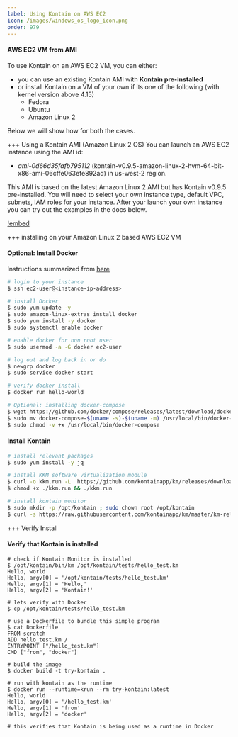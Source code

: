 ```yaml
---
label: Using Kontain on AWS EC2
icon: /images/windows_os_logo_icon.png
order: 979
---
```


#### AWS EC2 VM from AMI
To use Kontain on an AWS EC2 VM, you can either:
- you can use an existing Kontain AMI with **Kontain pre-installed**
- or install Kontain on a VM of your own if its one of the following (with kernel version above 4.15)
    - Fedora
    - Ubuntu
    - Amazon Linux 2

Below we will show how for both the cases.

+++ Using a Kontain AMI (Amazon Linux 2 OS)
You can launch an AWS EC2 instance using the AMI id: 
- *ami-0d66d35fafb795112* (kontain-v0.9.5-amazon-linux-2-hvm-64-bit-x86-ami-06cffe063efe892ad) in us-west-2 region.

This AMI is based on the latest Amazon Linux 2 AMI but has Kontain v0.9.5 pre-installed.  You will need to select your own instance type, default VPC, subnets, IAM roles for your instance.  After your launch your own instance you can try out the examples in the docs below.

[!embed](https://youtu.be/YX8sUiFyb2k)

+++ installing on your Amazon Linux 2 based AWS EC2 VM
#### Optional: Install Docker
Instructions summarized from [here](https://docs.aws.amazon.com/AmazonECS/latest/developerguide/docker-basics.html)

```bash
# login to your instance
$ ssh ec2-user@<instance-ip-address>

# install Docker
$ sudo yum update -y
$ sudo amazon-linux-extras install docker
$ sudo yum install -y docker
$ sudo systemctl enable docker

# enable docker for non root user
$ sudo usermod -a -G docker ec2-user

# log out and log back in or do
$ newgrp docker
$ sudo service docker start

# verify docker install
$ docker run hello-world

# Optional: installing docker-compose
$ wget https://github.com/docker/compose/releases/latest/download/docker-compose-$(uname -s)-$(uname -m)
$ sudo mv docker-compose-$(uname -s)-$(uname -m) /usr/local/bin/docker-compose
$ sudo chmod -v +x /usr/local/bin/docker-compose
```


#### Install Kontain
```bash
# install relevant packages
$ sudo yum install -y jq

# install KKM software virtualization module
$ curl -o kkm.run -L  https://github.com/kontainapp/km/releases/download/v0.9.5/kkm.run
$ chmod +x ./kkm.run && ./kkm.run

# install kontain monitor
$ sudo mkdir -p /opt/kontain ; sudo chown root /opt/kontain
$ curl -s https://raw.githubusercontent.com/kontainapp/km/master/km-releases/kontain-install.sh | sudo bash
```

+++ Verify Install
#### Verify that Kontain is installed
```shell
# check if Kontain Monitor is installed
$ /opt/kontain/bin/km /opt/kontain/tests/hello_test.km
Hello, world
Hello, argv[0] = '/opt/kontain/tests/hello_test.km'
Hello, argv[1] = 'Hello,'
Hello, argv[2] = 'Kontain!'
```

```
# lets verify with Docker
$ cp /opt/kontain/tests/hello_test.km

# use a Dockerfile to bundle this simple program
$ cat Dockerfile
FROM scratch
ADD hello_test.km /
ENTRYPOINT ["/hello_test.km"]
CMD ["from", "docker"]

# build the image
$ docker build -t try-kontain .

# run with kontain as the runtime
$ docker run --runtime=krun --rm try-kontain:latest
Hello, world
Hello, argv[0] = '/hello_test.km'
Hello, argv[1] = 'from'
Hello, argv[2] = 'docker'

# this verifies that Kontain is being used as a runtime in Docker
```